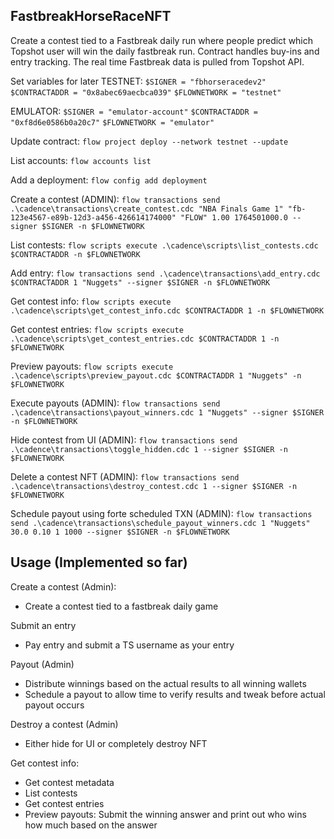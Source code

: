 ## FastbreakHorseRaceNFT

Create a contest tied to a Fastbreak daily run where people predict which Topshot user will win the daily fastbreak run. 
Contract handles buy-ins and entry tracking. 
The real time Fastbreak data is pulled from Topshot API.

Set variables for later
TESTNET:
`$SIGNER = "fbhorseracedev2"`
`$CONTRACTADDR = "0x8abec69aecbca039"`
`$FLOWNETWORK = "testnet"`

EMULATOR:
`$SIGNER = "emulator-account"`
`$CONTRACTADDR = "0xf8d6e0586b0a20c7"`
`$FLOWNETWORK = "emulator"`

Update contract:
`flow project deploy --network testnet --update `

List accounts:
`flow accounts list`

Add a deployment:
`flow config add deployment`

Create a contest (ADMIN):
`flow transactions send .\cadence\transactions\create_contest.cdc "NBA Finals Game 1" "fb-123e4567-e89b-12d3-a456-426614174000" "FLOW" 1.00 1764501000.0 --signer $SIGNER -n $FLOWNETWORK`

List contests:
`flow scripts execute .\cadence\scripts\list_contests.cdc $CONTRACTADDR -n $FLOWNETWORK`

Add entry:
`flow transactions send .\cadence\transactions\add_entry.cdc $CONTRACTADDR 1 "Nuggets" --signer $SIGNER -n $FLOWNETWORK`

Get contest info:
`flow scripts execute .\cadence\scripts\get_contest_info.cdc $CONTRACTADDR 1 -n $FLOWNETWORK`

Get contest entries:
`flow scripts execute .\cadence\scripts\get_contest_entries.cdc $CONTRACTADDR 1 -n $FLOWNETWORK`

Preview payouts:
`flow scripts execute .\cadence\scripts\preview_payout.cdc $CONTRACTADDR 1 "Nuggets" -n $FLOWNETWORK`

Execute payouts (ADMIN):
`flow transactions send .\cadence\transactions\payout_winners.cdc 1 "Nuggets" --signer $SIGNER -n $FLOWNETWORK`

Hide contest from UI (ADMIN):
`flow transactions send .\cadence\transactions\toggle_hidden.cdc 1 --signer $SIGNER -n $FLOWNETWORK`

Delete a contest NFT (ADMIN):
`flow transactions send .\cadence\transactions\destroy_contest.cdc 1 --signer $SIGNER -n $FLOWNETWORK`

Schedule payout using forte scheduled TXN (ADMIN):
`flow transactions send .\cadence\transactions\schedule_payout_winners.cdc 1 "Nuggets" 30.0 0.10 1 1000 --signer $SIGNER -n $FLOWNETWORK`


## Usage (Implemented so far)

Create a contest (Admin):
- Create a contest tied to a fastbreak daily game

Submit an entry
- Pay entry and submit a TS username as your entry

Payout (Admin)
- Distribute winnings based on the actual results to all winning wallets
- Schedule a payout to allow time to verify results and tweak before actual payout occurs

Destroy a contest (Admin)
- Either hide for UI or completely destroy NFT

Get contest info:
- Get contest metadata
- List contests
- Get contest entries
- Preview payouts: Submit the winning answer and print out who wins how much based on the answer
